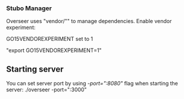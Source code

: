 ### Stubo Manager

Overseer uses "vendor/"" to manage dependencies. Enable vendor experiment:

GO15VENDOREXPERIMENT set to 1

"export GO15VENDOREXPERIMENT=1"

## Starting server

You can set server port by using _-port=":8080"_ flag when starting the server:
./overseer -port=":3000"
